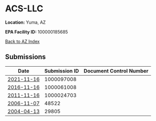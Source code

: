 # ACS-LLC

**Location:** Yuma, AZ

**EPA Facility ID:** 100000185685

[Back to AZ Index](../../index.md)

## Submissions

| Date | Submission ID | Document Control Number |
|------|--------------|-------------------------|
| [2021-11-16](submissions/1000097008.md) | 1000097008 |  |
| [2016-11-16](submissions/1000061008.md) | 1000061008 |  |
| [2011-11-16](submissions/1000024703.md) | 1000024703 |  |
| [2006-11-07](submissions/48522.md) | 48522 |  |
| [2004-04-13](submissions/29805.md) | 29805 |  |
